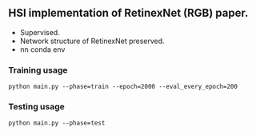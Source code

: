 ## HSI implementation of RetinexNet (RGB) paper.
- Supervised.
- Network structure of RetinexNet preserved.
- nn conda env

### Training usage ###
```shell
python main.py --phase=train --epoch=2000 --eval_every_epoch=200
```

### Testing usage ###
```shell
python main.py --phase=test
```